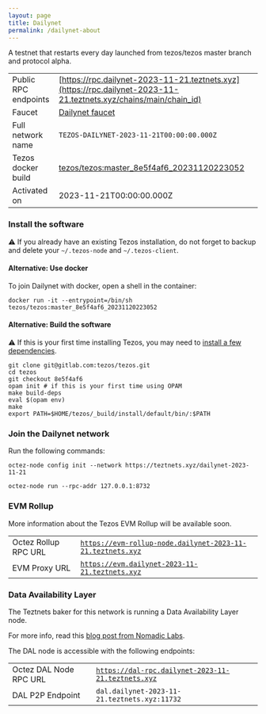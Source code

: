 ```yaml
---
layout: page
title: Dailynet
permalink: /dailynet-about
---
```


A testnet that restarts every day launched from tezos/tezos master branch and protocol alpha.

| | |
|-------|---------------------|
| Public RPC endpoints | [https://rpc.dailynet-2023-11-21.teztnets.xyz](https://rpc.dailynet-2023-11-21.teztnets.xyz/chains/main/chain_id)<br/> |
| Faucet | [Dailynet faucet](https://faucet.dailynet-2023-11-21.teztnets.xyz) |
| Full network name | `TEZOS-DAILYNET-2023-11-21T00:00:00.000Z` |
| Tezos docker build | [tezos/tezos:master_8e5f4af6_20231120223052](https://hub.docker.com/r/tezos/tezos/tags?page=1&ordering=last_updated&name=master_8e5f4af6_20231120223052) |
| Activated on | 2023-11-21T00:00:00.000Z |





### Install the software

⚠️  If you already have an existing Tezos installation, do not forget to backup and delete your `~/.tezos-node` and `~/.tezos-client`.



#### Alternative: Use docker

To join Dailynet with docker, open a shell in the container:

```
docker run -it --entrypoint=/bin/sh tezos/tezos:master_8e5f4af6_20231120223052
```

#### Alternative: Build the software

⚠️  If this is your first time installing Tezos, you may need to [install a few dependencies](https://tezos.gitlab.io/introduction/howtoget.html#setting-up-the-development-environment-from-scratch).

```
git clone git@gitlab.com:tezos/tezos.git
cd tezos
git checkout 8e5f4af6
opam init # if this is your first time using OPAM
make build-deps
eval $(opam env)
make
export PATH=$HOME/tezos/_build/install/default/bin/:$PATH
```

### Join the Dailynet network

Run the following commands:

```
octez-node config init --network https://teztnets.xyz/dailynet-2023-11-21

octez-node run --rpc-addr 127.0.0.1:8732
```


### EVM Rollup

More information about the Tezos EVM Rollup will be available soon.

| | |
|-------|---------------------|
| Octez Rollup RPC URL | [`https://evm-rollup-node.dailynet-2023-11-21.teztnets.xyz`](https://evm-rollup-node.dailynet-2023-11-21.teztnets.xyz/global/block/head) |
| EVM Proxy URL | [`https://evm.dailynet-2023-11-21.teztnets.xyz`](https://evm.dailynet-2023-11-21.teztnets.xyz) |




### Data Availability Layer

The Teztnets baker for this network is running a Data Availability Layer node.

For more info, read this [blog post from Nomadic Labs](https://research-development.nomadic-labs.com/data-availability-layer-tezos.html).

The DAL node is accessible with the following endpoints:

| | |
|-------|---------------------|
| Octez DAL Node RPC URL | [`https://dal-rpc.dailynet-2023-11-21.teztnets.xyz`](https://dal-rpc.dailynet-2023-11-21.teztnets.xyz) |
| DAL P2P Endpoint | `dal.dailynet-2023-11-21.teztnets.xyz:11732` |





